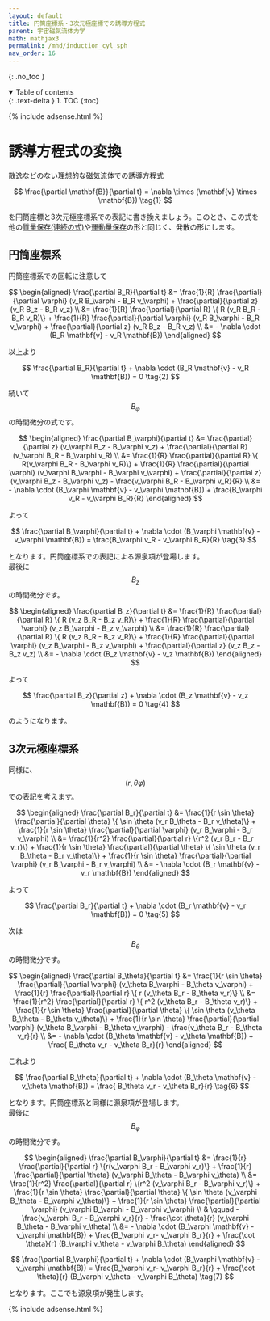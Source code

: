 ```yaml
---
layout: default
title: 円筒座標系・3次元極座標での誘導方程式
parent: 宇宙磁気流体力学
math: mathjax3
permalink: /mhd/induction_cyl_sph
nav_order: 16
---
```


{: .no_toc }

<details open markdown="block">
  <summary>
    Table of contents
  </summary>
  {: .text-delta }
1. TOC
{:toc}
</details>

{% include adsense.html %} 

# 誘導方程式の変換

散逸などのない理想的な磁気流体での誘導方程式

$$
\frac{\partial \mathbf{B}}{\partial t} 
= \nabla \times (\mathbf{v} \times \mathbf{B}) \tag{1}
$$

を円筒座標と3次元極座標系での表記に書き換えましょう。このとき、この式を他の[質量保存(連続の式)](/mhd/continuity)や[運動量保存](/mhd/momentum)の形と同じく、発散の形にします。

## 円筒座標系

円筒座標系での回転に注意して

$$
\begin{aligned}
\frac{\partial B_R}{\partial t} 
&= \frac{1}{R} \frac{\partial}{\partial \varphi} (v_R B_\varphi - B_R v_\varphi) + \frac{\partial}{\partial z} (v_R B_z - B_R v_z) \\
&= \frac{1}{R} \frac{\partial}{\partial R} \{ R (v_R B_R - B_R v_R)\} + \frac{1}{R} \frac{\partial}{\partial \varphi} (v_R B_\varphi - B_R v_\varphi) + \frac{\partial}{\partial z} (v_R B_z - B_R v_z) \\
&= - \nabla \cdot (B_R \mathbf{v} - v_R \mathbf{B})
\end{aligned}
$$

以上より

$$
\frac{\partial B_R}{\partial t} + \nabla \cdot (B_R \mathbf{v} - v_R \mathbf{B}) 
= 0 \tag{2}
$$

続いて$$B_\varphi$$の時間微分の式です。

$$
\begin{aligned}
\frac{\partial B_\varphi}{\partial t} 
&= \frac{\partial}{\partial z} (v_\varphi B_z - B_\varphi v_z) + \frac{\partial}{\partial R} (v_\varphi B_R - B_\varphi v_R) \\
&= \frac{1}{R} \frac{\partial}{\partial R} \{ R(v_\varphi B_R - B_\varphi v_R)\} + \frac{1}{R} \frac{\partial}{\partial \varphi} (v_\varphi B_\varphi - B_\varphi v_\varphi) + \frac{\partial}{\partial z}(v_\varphi B_z - B_\varphi v_z) - \frac{v_\varphi B_R - B_\varphi v_R}{R} \\
&= - \nabla \cdot (B_\varphi \mathbf{v} - v_\varphi \mathbf{B}) +  \frac{B_\varphi v_R - v_\varphi B_R}{R}
\end{aligned}
$$

よって

$$
\frac{\partial B_\varphi}{\partial t} + \nabla \cdot (B_\varphi \mathbf{v} - v_\varphi \mathbf{B}) 
= \frac{B_\varphi v_R - v_\varphi B_R}{R} \tag{3}
$$

となります。円筒座標系での表記による源泉項が登場します。  
最後に$$B_z$$の時間微分です。

$$
\begin{aligned}
\frac{\partial B_z}{\partial t} 
&= \frac{1}{R} \frac{\partial}{\partial R} \{ R (v_z B_R - B_z v_R)\} + \frac{1}{R} \frac{\partial}{\partial \varphi} (v_z B_\varphi - B_z v_\varphi) \\
&= \frac{1}{R} \frac{\partial}{\partial R} \{ R (v_z B_R - B_z v_R)\} + \frac{1}{R} \frac{\partial}{\partial \varphi} (v_z B_\varphi - B_z v_\varphi) + \frac{\partial}{\partial z} (v_z B_z - B_z v_z) \\
&= - \nabla \cdot (B_z \mathbf{v} - v_z \mathbf{B})
\end{aligned}
$$

よって

$$
\frac{\partial B_z}{\partial z} + \nabla \cdot (B_z \mathbf{v} - v_z \mathbf{B}) 
= 0 \tag{4}
$$

のようになります。

## 3次元極座標系

同様に、$$(r, \theta \varphi)$$での表記を考えます。

$$
\begin{aligned}
\frac{\partial B_r}{\partial t} 
&= \frac{1}{r \sin \theta} \frac{\partial}{\partial \theta} \{ \sin \theta (v_r B_\theta - B_r v_\theta)\} + \frac{1}{r \sin \theta} \frac{\partial}{\partial \varphi} (v_r B_\varphi - B_r v_\varphi) \\
&= \frac{1}{r^2} \frac{\partial}{\partial r} \{r^2 (v_r B_r - B_r v_r)\} + \frac{1}{r \sin \theta} \frac{\partial}{\partial \theta} \{ \sin \theta (v_r B_\theta - B_r v_\theta)\} + \frac{1}{r \sin \theta} \frac{\partial}{\partial \varphi} (v_r B_\varphi - B_r v_\varphi) \\
&= - \nabla \cdot (B_r \mathbf{v} - v_r \mathbf{B})
\end{aligned}
$$

よって

$$
\frac{\partial B_r}{\partial t} + \nabla \cdot (B_r \mathbf{v} - v_r \mathbf{B}) 
= 0 \tag{5}
$$

次は$$B_\theta$$の時間微分です。

$$
\begin{aligned}
\frac{\partial B_\theta}{\partial t} 
&= \frac{1}{r \sin \theta} \frac{\partial}{\partial \varphi} (v_\theta B_\varphi - B_\theta v_\varphi) + \frac{1}{r} \frac{\partial}{\partial r} \{ r (v_\theta B_r - B_\theta v_r)\} \\
&= \frac{1}{r^2} \frac{\partial}{\partial r} \{ r^2 (v_\theta B_r - B_\theta v_r)\} + \frac{1}{r \sin \theta} \frac{\partial}{\partial \theta} \{ \sin \theta (v_\theta B_\theta - B_\theta v_\theta)\} + \frac{1}{r \sin \theta} \frac{\partial}{\partial \varphi} (v_\theta B_\varphi - B_\theta v_\varphi) - \frac{v_\theta B_r - B_\theta v_r}{r} \\
&= - \nabla \cdot (B_\theta \mathbf{v} - v_\theta \mathbf{B}) + \frac{ B_\theta v_r - v_\theta B_r}{r}
\end{aligned}
$$

これより

$$
\frac{\partial B_\theta}{\partial t} + \nabla \cdot (B_\theta \mathbf{v} - v_\theta \mathbf{B}) 
= \frac{ B_\theta v_r - v_\theta B_r}{r} \tag{6}
$$

となります。円筒座標系と同様に源泉項が登場します。  
最後に$$B_\varphi$$の時間微分です。

$$
\begin{aligned}
\frac{\partial B_\varphi}{\partial t} 
&= \frac{1}{r} \frac{\partial}{\partial r} \{r(v_\varphi B_r - B_\varphi v_r)\} + \frac{1}{r} \frac{\partial}{\partial \theta} (v_\varphi B_\theta - B_\varphi v_\theta) \\
&= \frac{1}{r^2} \frac{\partial}{\partial r} \{r^2 (v_\varphi B_r - B_\varphi v_r)\} + \frac{1}{r \sin \theta} \frac{\partial}{\partial \theta} \{ \sin \theta (v_\varphi B_\theta - B_\varphi v_\theta)\} + \frac{1}{r \sin \theta} \frac{\partial}{\partial \varphi} (v_\varphi B_\varphi - B_\varphi v_\varphi) \\
& \qquad - \frac{v_\varphi B_r - B_\varphi v_r}{r} - \frac{\cot \theta}{r} (v_\varphi B_\theta - B_\varphi v_\theta) \\
&= - \nabla \cdot (B_\varphi \mathbf{v} - v_\varphi \mathbf{B}) + \frac{B_\varphi v_r- v_\varphi B_r}{r} + \frac{\cot \theta}{r} (B_\varphi v_\theta - v_\varphi B_\theta) 
\end{aligned}
$$

$$
\frac{\partial B_\varphi}{\partial t} + \nabla \cdot (B_\varphi \mathbf{v} - v_\varphi \mathbf{B}) 
= \frac{B_\varphi v_r- v_\varphi B_r}{r} + \frac{\cot \theta}{r} (B_\varphi v_\theta - v_\varphi B_\theta) \tag{7}
$$

となります。ここでも源泉項が発生します。

{% include adsense.html %} 
